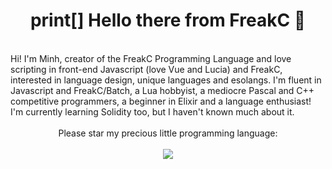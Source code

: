 <div align="center">
  <h1>print[] Hello there from FreakC 👋</h1>
</div>
<br/>
<div>
  Hi! I'm Minh, creator of the FreakC Programming Language and love scripting in front-end Javascript (love Vue and Lucia) and FreakC, interested in language design, unique languages and esolangs. I'm fluent in Javascript and FreakC/Batch, a Lua hobbyist, a mediocre Pascal and C++ competitive programmers, a beginner in Elixir and a language enthusiast! I'm currently learning Solidity too, but I haven't known much about it.
  <br/>
</div>
<div align="center">
  <br/>
  Please star my precious little programming language:
  <br/><br/>
  <a href="https://github.com/FreakC-Foundation/FreakC"><img src="https://github-readme-stats.vercel.app/api/pin/?username=FreakC-Foundation&repo=freakc"/></a>
  <br/>
</div>
